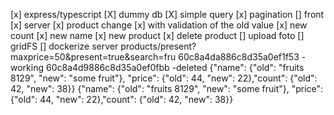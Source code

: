 [x] express/typescript
[X] dummy db
[X] simple query
[x] pagination
[] front
[x] server
[x] product change
[x] with validation of the old value
[x] new count
[x] new name
[x] new product
[x] delete product
[] upload foto
[] gridFS
[] dockerize server
products/present?maxprice=50&present=true&search=fru
60c8a4da886c8d35a0ef1f53 -working
60c8a4d9886c8d35a0ef0fbb -deleted
{"name": {"old": "fruits 8129", "new": "some fruit"},
"price": {"old": 44, "new": 22},"count": {"old": 42, "new": 38}}
{"name": {"old": "fruits 8129", "new": "some fruit"},
"price": {"old": 44, "new": 22},"count": {"old": 42, "new": 38}}
